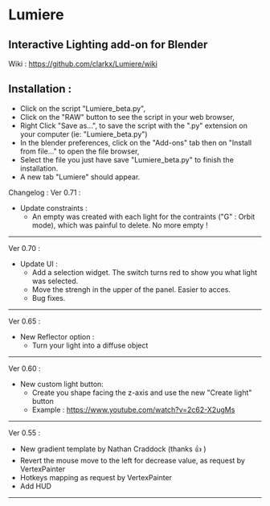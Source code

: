 # Lumiere

## Interactive Lighting add-on for Blender 
Wiki : https://github.com/clarkx/Lumiere/wiki

## Installation :
- Click on the script "Lumiere_beta.py",
- Click on the "RAW" button to see the script in your web browser,
- Right Click "Save as...", to save the script with the ".py" extension on your computer (ie: "Lumiere_beta.py")
- In the blender preferences, click on the "Add-ons" tab then on "Install from file..." to open the file browser,
- Select the file you just have save "Lumiere_beta.py" to finish the installation.
- A new tab "Lumiere" should appear.


Changelog :
Ver 0.71 :
- Update constraints :
  - An empty was created with each light for the contraints ("G" : Orbit mode), which was painful to delete. No more empty !

****
Ver 0.70 :
- Update UI :
  - Add a selection widget. The switch turns red to show you what light was selected.
  - Move the strengh in the upper of the panel. Easier to acces.
  - Bug fixes.

****
Ver 0.65 :
- New Reflector option : 
  - Turn your light into a diffuse object
 
****
Ver 0.60 :
- New custom light button:
  - Create you shape facing the z-axis and use the new "Create light" button
  - Example : https://www.youtube.com/watch?v=2c62-X2ugMs

****
Ver 0.55 :
- New gradient template by Nathan Craddock (thanks :+1: )
- Revert the mouse move to the left for decrease value, as request by VertexPainter
- Hotkeys mapping as request by VertexPainter
- Add HUD

****
